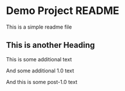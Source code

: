 # Demo Project README

This is a simple readme file

## This is another Heading

This is some additional text

And some additional 1.0 text

And this is some post-1.0 text
